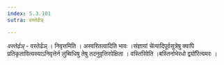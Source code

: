 ```yaml
---
index: 5.3.101
sutra: वस्तेर्ढञ्

---
```

_वस्तेर्ढञ्_ - वस्तेर्ढञ् । निवृत्तमिति । अस्वरितत्वादिति भावः ।संज्ञायां चे॑त्यादिपूर्वसूत्रेषु क्वापि प्रतिकृतावित्यस्याऽनिवृत्तेर्न लुब्विधिषु तेषु तदनुवृत्तिरपेक्षिता । वस्तिरिवेति ।बस्तिर्नाभेरधो द्वयो॑रित्यमरः ।